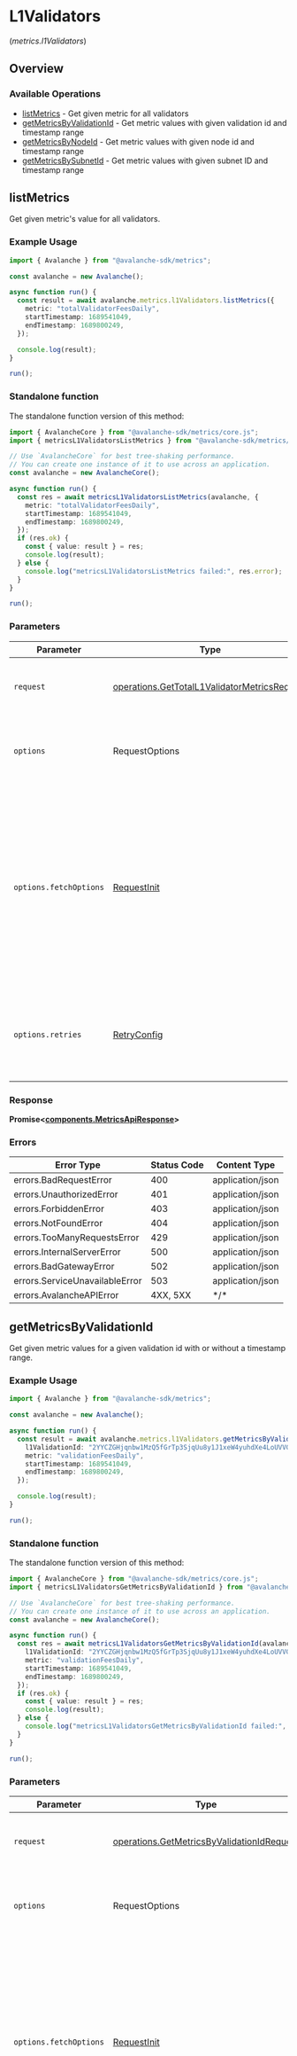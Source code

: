 # L1Validators
(*metrics.l1Validators*)

## Overview

### Available Operations

* [listMetrics](#listmetrics) - Get given metric for all validators
* [getMetricsByValidationId](#getmetricsbyvalidationid) - Get metric values with given validation id and timestamp range
* [getMetricsByNodeId](#getmetricsbynodeid) - Get metric values with given node id and timestamp range
* [getMetricsBySubnetId](#getmetricsbysubnetid) - Get metric values with given subnet ID and timestamp range

## listMetrics

Get given metric's value for all validators.

### Example Usage

```typescript
import { Avalanche } from "@avalanche-sdk/metrics";

const avalanche = new Avalanche();

async function run() {
  const result = await avalanche.metrics.l1Validators.listMetrics({
    metric: "totalValidatorFeesDaily",
    startTimestamp: 1689541049,
    endTimestamp: 1689800249,
  });

  console.log(result);
}

run();
```

### Standalone function

The standalone function version of this method:

```typescript
import { AvalancheCore } from "@avalanche-sdk/metrics/core.js";
import { metricsL1ValidatorsListMetrics } from "@avalanche-sdk/metrics/funcs/metricsL1ValidatorsListMetrics.js";

// Use `AvalancheCore` for best tree-shaking performance.
// You can create one instance of it to use across an application.
const avalanche = new AvalancheCore();

async function run() {
  const res = await metricsL1ValidatorsListMetrics(avalanche, {
    metric: "totalValidatorFeesDaily",
    startTimestamp: 1689541049,
    endTimestamp: 1689800249,
  });
  if (res.ok) {
    const { value: result } = res;
    console.log(result);
  } else {
    console.log("metricsL1ValidatorsListMetrics failed:", res.error);
  }
}

run();
```

### Parameters

| Parameter                                                                                                                                                                      | Type                                                                                                                                                                           | Required                                                                                                                                                                       | Description                                                                                                                                                                    |
| ------------------------------------------------------------------------------------------------------------------------------------------------------------------------------ | ------------------------------------------------------------------------------------------------------------------------------------------------------------------------------ | ------------------------------------------------------------------------------------------------------------------------------------------------------------------------------ | ------------------------------------------------------------------------------------------------------------------------------------------------------------------------------ |
| `request`                                                                                                                                                                      | [operations.GetTotalL1ValidatorMetricsRequest](../../models/operations/gettotall1validatormetricsrequest.md)                                                                   | :heavy_check_mark:                                                                                                                                                             | The request object to use for the request.                                                                                                                                     |
| `options`                                                                                                                                                                      | RequestOptions                                                                                                                                                                 | :heavy_minus_sign:                                                                                                                                                             | Used to set various options for making HTTP requests.                                                                                                                          |
| `options.fetchOptions`                                                                                                                                                         | [RequestInit](https://developer.mozilla.org/en-US/docs/Web/API/Request/Request#options)                                                                                        | :heavy_minus_sign:                                                                                                                                                             | Options that are passed to the underlying HTTP request. This can be used to inject extra headers for examples. All `Request` options, except `method` and `body`, are allowed. |
| `options.retries`                                                                                                                                                              | [RetryConfig](../../lib/utils/retryconfig.md)                                                                                                                                  | :heavy_minus_sign:                                                                                                                                                             | Enables retrying HTTP requests under certain failure conditions.                                                                                                               |

### Response

**Promise\<[components.MetricsApiResponse](../../models/components/metricsapiresponse.md)\>**

### Errors

| Error Type                     | Status Code                    | Content Type                   |
| ------------------------------ | ------------------------------ | ------------------------------ |
| errors.BadRequestError         | 400                            | application/json               |
| errors.UnauthorizedError       | 401                            | application/json               |
| errors.ForbiddenError          | 403                            | application/json               |
| errors.NotFoundError           | 404                            | application/json               |
| errors.TooManyRequestsError    | 429                            | application/json               |
| errors.InternalServerError     | 500                            | application/json               |
| errors.BadGatewayError         | 502                            | application/json               |
| errors.ServiceUnavailableError | 503                            | application/json               |
| errors.AvalancheAPIError       | 4XX, 5XX                       | \*/\*                          |

## getMetricsByValidationId

Get given metric values for a given validation id with or without a timestamp range.

### Example Usage

```typescript
import { Avalanche } from "@avalanche-sdk/metrics";

const avalanche = new Avalanche();

async function run() {
  const result = await avalanche.metrics.l1Validators.getMetricsByValidationId({
    l1ValidationId: "2YYCZGHjqnbw1MzQ5fGrTp3SjqUu8y1J1xeW4yuhdXe4LoUVVG",
    metric: "validationFeesDaily",
    startTimestamp: 1689541049,
    endTimestamp: 1689800249,
  });

  console.log(result);
}

run();
```

### Standalone function

The standalone function version of this method:

```typescript
import { AvalancheCore } from "@avalanche-sdk/metrics/core.js";
import { metricsL1ValidatorsGetMetricsByValidationId } from "@avalanche-sdk/metrics/funcs/metricsL1ValidatorsGetMetricsByValidationId.js";

// Use `AvalancheCore` for best tree-shaking performance.
// You can create one instance of it to use across an application.
const avalanche = new AvalancheCore();

async function run() {
  const res = await metricsL1ValidatorsGetMetricsByValidationId(avalanche, {
    l1ValidationId: "2YYCZGHjqnbw1MzQ5fGrTp3SjqUu8y1J1xeW4yuhdXe4LoUVVG",
    metric: "validationFeesDaily",
    startTimestamp: 1689541049,
    endTimestamp: 1689800249,
  });
  if (res.ok) {
    const { value: result } = res;
    console.log(result);
  } else {
    console.log("metricsL1ValidatorsGetMetricsByValidationId failed:", res.error);
  }
}

run();
```

### Parameters

| Parameter                                                                                                                                                                      | Type                                                                                                                                                                           | Required                                                                                                                                                                       | Description                                                                                                                                                                    |
| ------------------------------------------------------------------------------------------------------------------------------------------------------------------------------ | ------------------------------------------------------------------------------------------------------------------------------------------------------------------------------ | ------------------------------------------------------------------------------------------------------------------------------------------------------------------------------ | ------------------------------------------------------------------------------------------------------------------------------------------------------------------------------ |
| `request`                                                                                                                                                                      | [operations.GetMetricsByValidationIdRequest](../../models/operations/getmetricsbyvalidationidrequest.md)                                                                       | :heavy_check_mark:                                                                                                                                                             | The request object to use for the request.                                                                                                                                     |
| `options`                                                                                                                                                                      | RequestOptions                                                                                                                                                                 | :heavy_minus_sign:                                                                                                                                                             | Used to set various options for making HTTP requests.                                                                                                                          |
| `options.fetchOptions`                                                                                                                                                         | [RequestInit](https://developer.mozilla.org/en-US/docs/Web/API/Request/Request#options)                                                                                        | :heavy_minus_sign:                                                                                                                                                             | Options that are passed to the underlying HTTP request. This can be used to inject extra headers for examples. All `Request` options, except `method` and `body`, are allowed. |
| `options.retries`                                                                                                                                                              | [RetryConfig](../../lib/utils/retryconfig.md)                                                                                                                                  | :heavy_minus_sign:                                                                                                                                                             | Enables retrying HTTP requests under certain failure conditions.                                                                                                               |

### Response

**Promise\<[components.MetricsApiResponse](../../models/components/metricsapiresponse.md)\>**

### Errors

| Error Type                     | Status Code                    | Content Type                   |
| ------------------------------ | ------------------------------ | ------------------------------ |
| errors.BadRequestError         | 400                            | application/json               |
| errors.UnauthorizedError       | 401                            | application/json               |
| errors.ForbiddenError          | 403                            | application/json               |
| errors.NotFoundError           | 404                            | application/json               |
| errors.TooManyRequestsError    | 429                            | application/json               |
| errors.InternalServerError     | 500                            | application/json               |
| errors.BadGatewayError         | 502                            | application/json               |
| errors.ServiceUnavailableError | 503                            | application/json               |
| errors.AvalancheAPIError       | 4XX, 5XX                       | \*/\*                          |

## getMetricsByNodeId

Get given metric values for a given node id with or without a timestamp range.

### Example Usage

```typescript
import { Avalanche } from "@avalanche-sdk/metrics";

const avalanche = new Avalanche();

async function run() {
  const result = await avalanche.metrics.l1Validators.getMetricsByNodeId({
    metric: "perNodeDailyFeesPaid",
    startTimestamp: 1689541049,
    endTimestamp: 1689800249,
    nodeId: "NodeID-JQPadXEMWtRtJyXrisyDNWuXKSjSf9D36",
  });

  console.log(result);
}

run();
```

### Standalone function

The standalone function version of this method:

```typescript
import { AvalancheCore } from "@avalanche-sdk/metrics/core.js";
import { metricsL1ValidatorsGetMetricsByNodeId } from "@avalanche-sdk/metrics/funcs/metricsL1ValidatorsGetMetricsByNodeId.js";

// Use `AvalancheCore` for best tree-shaking performance.
// You can create one instance of it to use across an application.
const avalanche = new AvalancheCore();

async function run() {
  const res = await metricsL1ValidatorsGetMetricsByNodeId(avalanche, {
    metric: "perNodeDailyFeesPaid",
    startTimestamp: 1689541049,
    endTimestamp: 1689800249,
    nodeId: "NodeID-JQPadXEMWtRtJyXrisyDNWuXKSjSf9D36",
  });
  if (res.ok) {
    const { value: result } = res;
    console.log(result);
  } else {
    console.log("metricsL1ValidatorsGetMetricsByNodeId failed:", res.error);
  }
}

run();
```

### Parameters

| Parameter                                                                                                                                                                      | Type                                                                                                                                                                           | Required                                                                                                                                                                       | Description                                                                                                                                                                    |
| ------------------------------------------------------------------------------------------------------------------------------------------------------------------------------ | ------------------------------------------------------------------------------------------------------------------------------------------------------------------------------ | ------------------------------------------------------------------------------------------------------------------------------------------------------------------------------ | ------------------------------------------------------------------------------------------------------------------------------------------------------------------------------ |
| `request`                                                                                                                                                                      | [operations.GetMetricsByNodeIdRequest](../../models/operations/getmetricsbynodeidrequest.md)                                                                                   | :heavy_check_mark:                                                                                                                                                             | The request object to use for the request.                                                                                                                                     |
| `options`                                                                                                                                                                      | RequestOptions                                                                                                                                                                 | :heavy_minus_sign:                                                                                                                                                             | Used to set various options for making HTTP requests.                                                                                                                          |
| `options.fetchOptions`                                                                                                                                                         | [RequestInit](https://developer.mozilla.org/en-US/docs/Web/API/Request/Request#options)                                                                                        | :heavy_minus_sign:                                                                                                                                                             | Options that are passed to the underlying HTTP request. This can be used to inject extra headers for examples. All `Request` options, except `method` and `body`, are allowed. |
| `options.retries`                                                                                                                                                              | [RetryConfig](../../lib/utils/retryconfig.md)                                                                                                                                  | :heavy_minus_sign:                                                                                                                                                             | Enables retrying HTTP requests under certain failure conditions.                                                                                                               |

### Response

**Promise\<[components.MetricsApiResponse](../../models/components/metricsapiresponse.md)\>**

### Errors

| Error Type                     | Status Code                    | Content Type                   |
| ------------------------------ | ------------------------------ | ------------------------------ |
| errors.BadRequestError         | 400                            | application/json               |
| errors.UnauthorizedError       | 401                            | application/json               |
| errors.ForbiddenError          | 403                            | application/json               |
| errors.NotFoundError           | 404                            | application/json               |
| errors.TooManyRequestsError    | 429                            | application/json               |
| errors.InternalServerError     | 500                            | application/json               |
| errors.BadGatewayError         | 502                            | application/json               |
| errors.ServiceUnavailableError | 503                            | application/json               |
| errors.AvalancheAPIError       | 4XX, 5XX                       | \*/\*                          |

## getMetricsBySubnetId

Get given metric values for a given subnet ID with or without a timestamp range.

### Example Usage

```typescript
import { Avalanche } from "@avalanche-sdk/metrics";

const avalanche = new Avalanche();

async function run() {
  const result = await avalanche.metrics.l1Validators.getMetricsBySubnetId({
    metric: "perSubnetDailyFeesPaid",
    startTimestamp: 1689541049,
    endTimestamp: 1689800249,
    subnetId: "eYwmVU67LmSfZb1RwqCMhBYkFyG8ftxn6jAwqzFmxC9STBWLC",
  });

  console.log(result);
}

run();
```

### Standalone function

The standalone function version of this method:

```typescript
import { AvalancheCore } from "@avalanche-sdk/metrics/core.js";
import { metricsL1ValidatorsGetMetricsBySubnetId } from "@avalanche-sdk/metrics/funcs/metricsL1ValidatorsGetMetricsBySubnetId.js";

// Use `AvalancheCore` for best tree-shaking performance.
// You can create one instance of it to use across an application.
const avalanche = new AvalancheCore();

async function run() {
  const res = await metricsL1ValidatorsGetMetricsBySubnetId(avalanche, {
    metric: "perSubnetDailyFeesPaid",
    startTimestamp: 1689541049,
    endTimestamp: 1689800249,
    subnetId: "eYwmVU67LmSfZb1RwqCMhBYkFyG8ftxn6jAwqzFmxC9STBWLC",
  });
  if (res.ok) {
    const { value: result } = res;
    console.log(result);
  } else {
    console.log("metricsL1ValidatorsGetMetricsBySubnetId failed:", res.error);
  }
}

run();
```

### Parameters

| Parameter                                                                                                                                                                      | Type                                                                                                                                                                           | Required                                                                                                                                                                       | Description                                                                                                                                                                    |
| ------------------------------------------------------------------------------------------------------------------------------------------------------------------------------ | ------------------------------------------------------------------------------------------------------------------------------------------------------------------------------ | ------------------------------------------------------------------------------------------------------------------------------------------------------------------------------ | ------------------------------------------------------------------------------------------------------------------------------------------------------------------------------ |
| `request`                                                                                                                                                                      | [operations.GetMetricsBySubnetIdRequest](../../models/operations/getmetricsbysubnetidrequest.md)                                                                               | :heavy_check_mark:                                                                                                                                                             | The request object to use for the request.                                                                                                                                     |
| `options`                                                                                                                                                                      | RequestOptions                                                                                                                                                                 | :heavy_minus_sign:                                                                                                                                                             | Used to set various options for making HTTP requests.                                                                                                                          |
| `options.fetchOptions`                                                                                                                                                         | [RequestInit](https://developer.mozilla.org/en-US/docs/Web/API/Request/Request#options)                                                                                        | :heavy_minus_sign:                                                                                                                                                             | Options that are passed to the underlying HTTP request. This can be used to inject extra headers for examples. All `Request` options, except `method` and `body`, are allowed. |
| `options.retries`                                                                                                                                                              | [RetryConfig](../../lib/utils/retryconfig.md)                                                                                                                                  | :heavy_minus_sign:                                                                                                                                                             | Enables retrying HTTP requests under certain failure conditions.                                                                                                               |

### Response

**Promise\<[components.MetricsApiResponse](../../models/components/metricsapiresponse.md)\>**

### Errors

| Error Type                     | Status Code                    | Content Type                   |
| ------------------------------ | ------------------------------ | ------------------------------ |
| errors.BadRequestError         | 400                            | application/json               |
| errors.UnauthorizedError       | 401                            | application/json               |
| errors.ForbiddenError          | 403                            | application/json               |
| errors.NotFoundError           | 404                            | application/json               |
| errors.TooManyRequestsError    | 429                            | application/json               |
| errors.InternalServerError     | 500                            | application/json               |
| errors.BadGatewayError         | 502                            | application/json               |
| errors.ServiceUnavailableError | 503                            | application/json               |
| errors.AvalancheAPIError       | 4XX, 5XX                       | \*/\*                          |